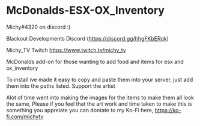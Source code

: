 # McDonalds-ESX-OX_Inventory

Michy#4320 on discord :)

Blackout Developments Discord (https://discord.gg/hhgFKbERqk)

Michy_TV Twitch https://www.twitch.tv/michy_tv




McDonalds add-on for those wanting to add food and items for esx and ox_inventory

To install ive made it easy to copy and paste them into your server, just add them into the paths listed.
Support the artist

Alot of time went into making the images for the items to make them all look the same, Please if you feel that the 
art work and time taken to make this is something you appreiate you can dontate to my Ko-Fi here, https://ko-fi.com/michytv
